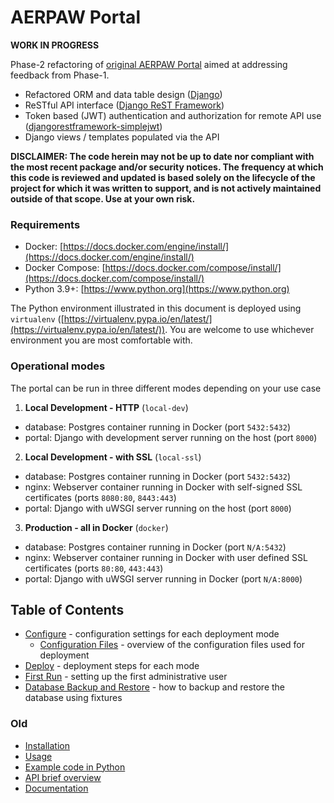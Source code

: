 # AERPAW Portal

**WORK IN PROGRESS**

Phase-2 refactoring of [original AERPAW Portal](https://github.com/AERPAW-Platform-Control/portal) aimed at addressing feedback from Phase-1.

- Refactored ORM and data table design ([Django](https://docs.djangoproject.com/en/4.0/))
- ReSTful API interface ([Django ReST Framework](https://www.django-rest-framework.org))
- Token based (JWT) authentication and authorization for remote API use ([djangorestframework-simplejwt](https://django-rest-framework-simplejwt.readthedocs.io/en/latest/))
- Django views / templates populated via the API

**DISCLAIMER: The code herein may not be up to date nor compliant with the most recent package and/or security notices. The frequency at which this code is reviewed and updated is based solely on the lifecycle of the project for which it was written to support, and is not actively maintained outside of that scope. Use at your own risk.**

### Requirements

- Docker: [https://docs.docker.com/engine/install/](https://docs.docker.com/engine/install/)
- Docker Compose: [https://docs.docker.com/compose/install/](https://docs.docker.com/compose/install/)
- Python 3.9+: [https://www.python.org](https://www.python.org)

The Python environment illustrated in this document is deployed using `virtualenv` ([https://virtualenv.pypa.io/en/latest/](https://virtualenv.pypa.io/en/latest/)). You are welcome to use whichever environment you are most comfortable with.

### Operational modes

The portal can be run in three different modes depending on your use case

1. **Local Development - HTTP** (`local-dev`)
  - database: Postgres container running in Docker (port `5432:5432`)
  - portal: Django with development server running on the host (port `8000`)
2. **Local Development - with SSL** (`local-ssl`)
  - database: Postgres container running in Docker (port `5432:5432`)
  - nginx: Webserver container running in Docker with self-signed SSL certificates (ports `8080:80`, `8443:443`)
  - portal: Django with uWSGI server running on the host (port `8000`)
3. **Production - all in Docker** (`docker`)
  - database: Postgres container running in Docker (port `N/A:5432`)
  - nginx: Webserver container running in Docker with user defined SSL certificates (ports `80:80`, `443:443`)
  - portal: Django with uWSGI server running in Docker (port `N/A:8000`)

## Table of Contents

- [Configure](./docs/configure.md) - configuration settings for each deployment mode
  - [Configuration Files](./docs/configuration-files.md) - overview of the configuration files used for deployment
- [Deploy](./docs/deploy.md) - deployment steps for each mode
- [First Run](./docs/first-run.md) - setting up the first administrative user
- [Database Backup and Restore](./docs/db-backup-restore.md) - how to backup and restore the database using fixtures

### Old

- [Installation](./INSTALL.md)
- [Usage](./USAGE.md)
- [Example code in Python](./examples/README.md)
- [API brief overview](./API_ENDPOINTS.md)
- [Documentation](./docs/README.md)
